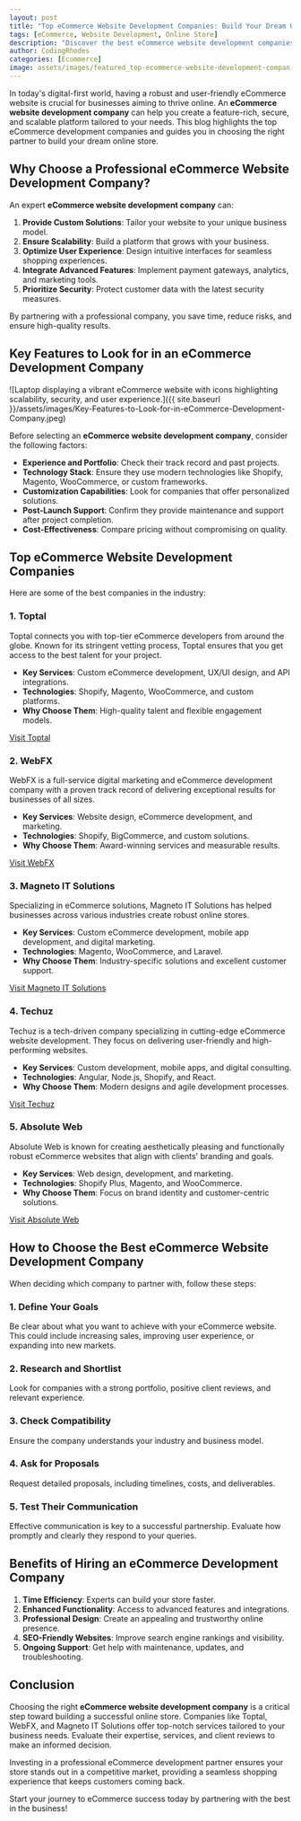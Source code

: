 ```yaml
---
layout: post
title: "Top eCommerce Website Development Companies: Build Your Dream Online Store Today"
tags: [eCommerce, Website Development, Online Store]
description: "Discover the best eCommerce website development companies to build your online store. Learn how to choose the right eCommerce development company for your business."
author: CodingRhodes
categories: [Ecommerce]
image: assets/images/featured_top-ecommerce-website-development-companies.jpeg
---
```


In today's digital-first world, having a robust and user-friendly eCommerce website is crucial for businesses aiming to thrive online. An **eCommerce website development company** can help you create a feature-rich, secure, and scalable platform tailored to your needs. This blog highlights the top eCommerce development companies and guides you in choosing the right partner to build your dream online store.

## Why Choose a Professional eCommerce Website Development Company?

An expert **eCommerce website development company** can:

1. **Provide Custom Solutions**: Tailor your website to your unique business model.
2. **Ensure Scalability**: Build a platform that grows with your business.
3. **Optimize User Experience**: Design intuitive interfaces for seamless shopping experiences.
4. **Integrate Advanced Features**: Implement payment gateways, analytics, and marketing tools.
5. **Prioritize Security**: Protect customer data with the latest security measures.

By partnering with a professional company, you save time, reduce risks, and ensure high-quality results.

## Key Features to Look for in an eCommerce Development Company

![Laptop displaying a vibrant eCommerce website with icons highlighting scalability, security, and user experience.]({{ site.baseurl }}/assets/images/Key-Features-to-Look-for-in-eCommerce-Development-Company.jpeg)

Before selecting an **eCommerce website development company**, consider the following factors:

- **Experience and Portfolio**: Check their track record and past projects.
- **Technology Stack**: Ensure they use modern technologies like Shopify, Magento, WooCommerce, or custom frameworks.
- **Customization Capabilities**: Look for companies that offer personalized solutions.
- **Post-Launch Support**: Confirm they provide maintenance and support after project completion.
- **Cost-Effectiveness**: Compare pricing without compromising on quality.

## Top eCommerce Website Development Companies

Here are some of the best companies in the industry:

### 1. **Toptal**

Toptal connects you with top-tier eCommerce developers from around the globe. Known for its stringent vetting process, Toptal ensures that you get access to the best talent for your project.

- **Key Services**: Custom eCommerce development, UX/UI design, and API integrations.
- **Technologies**: Shopify, Magento, WooCommerce, and custom platforms.
- **Why Choose Them**: High-quality talent and flexible engagement models.

[Visit Toptal](https://www.toptal.com)

### 2. **WebFX**

WebFX is a full-service digital marketing and eCommerce development company with a proven track record of delivering exceptional results for businesses of all sizes.

- **Key Services**: Website design, eCommerce development, and marketing.
- **Technologies**: Shopify, BigCommerce, and custom solutions.
- **Why Choose Them**: Award-winning services and measurable results.

[Visit WebFX](https://www.webfx.com)

### 3. **Magneto IT Solutions**

Specializing in eCommerce solutions, Magneto IT Solutions has helped businesses across various industries create robust online stores.

- **Key Services**: Custom eCommerce development, mobile app development, and digital marketing.
- **Technologies**: Magento, WooCommerce, and Laravel.
- **Why Choose Them**: Industry-specific solutions and excellent customer support.

[Visit Magneto IT Solutions](https://magnetoitsolutions.com)

### 4. **Techuz**

Techuz is a tech-driven company specializing in cutting-edge eCommerce website development. They focus on delivering user-friendly and high-performing websites.

- **Key Services**: Custom development, mobile apps, and digital consulting.
- **Technologies**: Angular, Node.js, Shopify, and React.
- **Why Choose Them**: Modern designs and agile development processes.

[Visit Techuz](https://www.techuz.com)

### 5. **Absolute Web**

Absolute Web is known for creating aesthetically pleasing and functionally robust eCommerce websites that align with clients' branding and goals.

- **Key Services**: Web design, development, and marketing.
- **Technologies**: Shopify Plus, Magento, and WooCommerce.
- **Why Choose Them**: Focus on brand identity and customer-centric solutions.

[Visit Absolute Web](https://www.absoluteweb.com)

## How to Choose the Best eCommerce Website Development Company

When deciding which company to partner with, follow these steps:

### 1. **Define Your Goals**

Be clear about what you want to achieve with your eCommerce website. This could include increasing sales, improving user experience, or expanding into new markets.

### 2. **Research and Shortlist**

Look for companies with a strong portfolio, positive client reviews, and relevant experience.

### 3. **Check Compatibility**

Ensure the company understands your industry and business model.

### 4. **Ask for Proposals**

Request detailed proposals, including timelines, costs, and deliverables.

### 5. **Test Their Communication**

Effective communication is key to a successful partnership. Evaluate how promptly and clearly they respond to your queries.

## Benefits of Hiring an eCommerce Development Company

1. **Time Efficiency**: Experts can build your store faster.
2. **Enhanced Functionality**: Access to advanced features and integrations.
3. **Professional Design**: Create an appealing and trustworthy online presence.
4. **SEO-Friendly Websites**: Improve search engine rankings and visibility.
5. **Ongoing Support**: Get help with maintenance, updates, and troubleshooting.

## Conclusion

Choosing the right **eCommerce website development company** is a critical step toward building a successful online store. Companies like Toptal, WebFX, and Magneto IT Solutions offer top-notch services tailored to your business needs. Evaluate their expertise, services, and client reviews to make an informed decision.

Investing in a professional eCommerce development partner ensures your store stands out in a competitive market, providing a seamless shopping experience that keeps customers coming back.

Start your journey to eCommerce success today by partnering with the best in the business!

